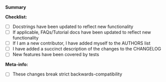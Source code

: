 **Summary**
<!-- Provide a short summary of what this PR achieves. If this arose from a Github issue, 
     remember to add eg. "Closes #36" below your summary. -->

<!-- NOTE: EVERYTHING BELOW CAN BE IGNORED FOR NOW. ONCE THE PR IS SUBMITTED, YOU CAN
     GO THROUGH THE CHECK-LISTS BELOW. ALSO REMEMBER TO ASSIGN A REVIEWER, AND ADD ANY
     LABELS YOU FEEL ARE APPROPRIATE.
-->

**Checklist:** <!-- note: this can be checked *after* submitting the PR! All must be checked before merging.-->
* [ ] Docstrings have been updated to reflect new functionality
* [ ] If applicable, FAQs/Tutorial docs have been updated to reflect new functionality
* [ ] If I am a new contributor, I have added myself to the AUTHORS list
* [ ] I have added a succinct description of the changes to the CHANGELOG
* [ ] New features have been covered by tests

**Meta-info:** <!-- note: these can be checked *after* submitting the PR. Only check those that are true -->
* [ ] These changes break strict backwards-compatibility <!-- merging will require increase major version number -->

